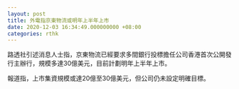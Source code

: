 ```yaml
---
layout: post
title: 外電指京東物流或明年上半年上市
date: 2020-12-03 16:34:49.000000000 +08:00
categories: rthk
---
```


路透社引述消息人士指，京東物流已經要求多間銀行投標擔任公司香港首次公開發行主辦行，規模多達30億美元，目前計劃明年上半年上市。

報道指，上市集資規模或達20億至30億美元，但公司仍未設定明確目標。
